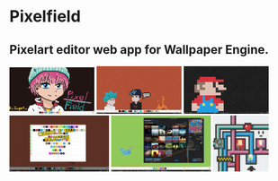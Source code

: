 # Pixelfield
## Pixelart editor web app for Wallpaper Engine.

<img src="images/main.png" width="30%"></img> <img src="images/ex.png" width="30%"></img> <img src="images/size.png" width="30%"></img> <img src="images/palettes.png" width="35.1286764706%"></img> <img src="images/settings.png" width="35.1286764706%"></img> <img src="images/style.png" width="19.7426470588%"></img> 
